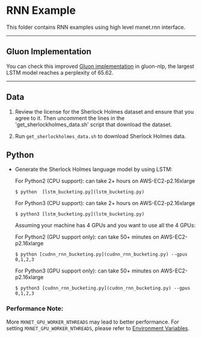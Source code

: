 RNN Example
===========
This folder contains RNN examples using high level mxnet.rnn interface.

--------------

## Gluon Implementation

You can check this improved [Gluon implementation](http://gluon-nlp.mxnet.io/model_zoo/language_model/index.html#word-language-model) in gluon-nlp, the largest LSTM model reaches a perplexity of 65.62.

--------------


## Data
1) Review the license for the Sherlock Holmes dataset and ensure that you agree to it. Then uncomment the lines in the 'get_sherlockholmes_data.sh' script that download the dataset.

2) Run `get_sherlockholmes_data.sh` to download Sherlock Holmes data.

## Python

- Generate the Sherlock Holmes language model by using LSTM:

  For Python2 (CPU support): can take 2+ hours on AWS-EC2-p2.16xlarge

      $ python  [lstm_bucketing.py](lstm_bucketing.py) 

  For Python3 (CPU support): can take 2+ hours on AWS-EC2-p2.16xlarge

      $ python3 [lstm_bucketing.py](lstm_bucketing.py) 

  Assuming your machine has 4 GPUs and you want to use all the 4 GPUs:

  For Python2 (GPU support only): can take 50+ minutes on AWS-EC2-p2.16xlarge

      $ python [cudnn_rnn_bucketing.py](cudnn_rnn_bucketing.py) --gpus 0,1,2,3

  For Python3 (GPU support only): can take 50+ minutes on AWS-EC2-p2.16xlarge

      $ python3 [cudnn_rnn_bucketing.py](cudnn_rnn_bucketing.py) --gpus 0,1,2,3


### Performance Note:

More ```MXNET_GPU_WORKER_NTHREADS``` may lead to better performance. For setting ```MXNET_GPU_WORKER_NTHREADS```, please refer to [Environment Variables](http://mxnet.incubator.apache.org/faq/env_var.html).

